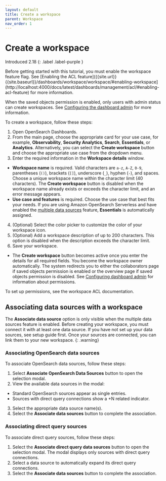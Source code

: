 ```yaml
---
layout: default
title: Create a workspace
parent: Workspace
nav_order: 1
---
```


# Create a workspace
Introduced 2.18
{: .label .label-purple }

Before getting started with this tutorial, you must enable the workspace feature flag. See [Enabling the ACL feature]({{site.url}}{{site.baseurl}}/dashboards/workspace/workspace/#enabling-workspace](http://localhost:4000/docs/latest/dashboards/management/acl/#enabling-acl-feature) for more information.

When the saved objects permission is enabled, only users with admin status can create workspaces. See [Configuring the dashboard admin]({{site.url}}{{site.baseurl}}/dashboards/workspace/workspace-acl/#config-dashboard-admin) for more information. 

To create a workspace, follow these steps:

1. Open OpenSearch Dashboards.
2. From the main page, choose the appropriate card for your use case, for example, **Observability**, **Security Analytics**, **Search**, **Essentials**, or **Analytics**. Alternatively, you can select the **Create workspace** button and choose the appropriate use case from the dropdown menu.
3. Enter the required information in the **Workspace details** window.
  - **Workspace name** is required. Valid characters are `a-z`, `A-Z`, `0-9`, parentheses (`()`), brackets (`[]`), underscore (`_`), hyphen (`-`), and spaces. Choose a unique workspace name within the character limit (40 characters). The **Create workspace** button is disabled when the workspace name already exists or exceeds the character limit, and an error message appears.
  - **Use case and features** is required. Choose the use case that best fits your needs. If you are using Amazon OpenSearch Serverless and have enabled the [multiple data sources]({{site.url}}{{site.baseurl}}/dashboards/management/data-sources/) feature, **Essentials** is automatically assigned. 
4. (Optional) Select the color picker to customize the color of your workspace icon.
5. (Optional) Add a workspace description of up to 200 characters. This option is disabled when the description exceeds the character limit.
6. Save your workspace.
  - The **Create workspace** button becomes active once you enter the details for all required fields. You become the workspace owner automatically. The system redirects you to either the collaborators page if saved objects permission is enabled or the overview page if saved objects permission is disabled. See [Configuring dashboard admin]({{site.url}}{{site.baseurl}}/dashboards/workspace/workspace-acl/#config-dashboard-admin) for information about permissions.

To set up permissions, see the workspace ACL documentation.

## Associating data sources with a workspace

The **Associate data source** option is only visible when the multiple data sources feature is enabled. Before creating your workspace, you must connect it with at least one data source. If you have not set up your data sources, see setup guide first. Once your sources are connected, you can link them to your new workspace.
{: .warning}

### Associating OpenSearch data sources

To associate OpenSearch data sources, follow these steps: 

1. Select **Associate OpenSearch Data Sources** button to open the selection modal.
2. View the available data sources in the modal:
  - Standard OpenSearch sources appear as single entries.
  - Sources with direct query connections show a +N related indicator.
3. Select the appropriate data source name(s).
4. Select the **Associate data sources** button to complete the association.

### Associating direct query sources

To associate direct query sources, follow these steps: 

1. Select the **Associate direct query data sources** button to open the selection modal. The modal displays only sources with direct query connections.
2. Select a data source to automatically expand its direct query connections.
3. Select the **Associate data sources** button to complete the association.
